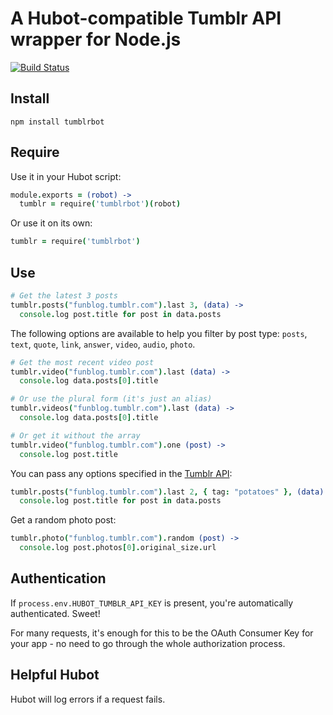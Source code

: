 # A Hubot-compatible Tumblr API wrapper for Node.js #

[![Build Status]](http://travis-ci.org/iangreenleaf/tumblrbot)

## Install ##

    npm install tumblrbot

## Require ##

Use it in your Hubot script:

```coffeescript
module.exports = (robot) ->
  tumblr = require('tumblrbot')(robot)
```

Or use it on its own:

```coffeescript
tumblr = require('tumblrbot')
```

## Use ##

```coffeescript
# Get the latest 3 posts
tumblr.posts("funblog.tumblr.com").last 3, (data) ->
  console.log post.title for post in data.posts
```

The following options are available to help you filter by post type:
`posts`, `text`, `quote`, `link`, `answer`, `video`, `audio`, `photo`.

```coffeescript
# Get the most recent video post
tumblr.video("funblog.tumblr.com").last (data) ->
  console.log data.posts[0].title

# Or use the plural form (it's just an alias)
tumblr.videos("funblog.tumblr.com").last (data) ->
  console.log data.posts[0].title

# Or get it without the array
tumblr.video("funblog.tumblr.com").one (post) ->
  console.log post.title
```

You can pass any options specified in the [Tumblr API]:

```coffeescript
tumblr.posts("funblog.tumblr.com").last 2, { tag: "potatoes" }, (data) ->
  console.log post.title for post in data.posts
```

Get a random photo post:

```coffeescript
tumblr.photo("funblog.tumblr.com").random (post) ->
  console.log post.photos[0].original_size.url
```

## Authentication ##

If `process.env.HUBOT_TUMBLR_API_KEY` is present, you're automatically authenticated. Sweet!

For many requests, it's enough for this to be the OAuth Consumer Key for your app - no need to
go through the whole authorization process.

## Helpful Hubot ##

Hubot will log errors if a request fails.

[Tumblr API]: http://www.tumblr.com/docs/en/api/v2
[Build Status]: https://secure.travis-ci.org/iangreenleaf/tumblrbot.png?branch=master

